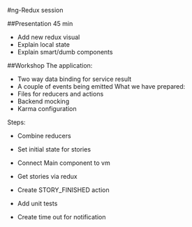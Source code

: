 #ng-Redux session

##Presentation 45 min
- Add new redux visual
- Explain local state
- Explain smart/dumb components


##Workshop
The application:
- Two way data binding for service result
- A couple of events being emitted
What we have prepared:
- Files for reducers and actions
- Backend mocking
- Karma configuration

Steps:
- Combine reducers
- Set initial state for stories
- Connect Main component to vm
- Get stories via redux

- Create STORY_FINISHED action
- Add unit tests
- Create time out for notification 
